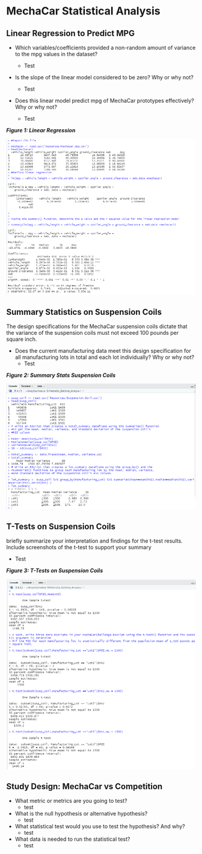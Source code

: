 # MechaCar Statistical Analysis

## Linear Regression to Predict MPG

- Which variables/coefficients provided a non-random amount of variance to the mpg values in the dataset?
  - Test
- Is the slope of the linear model considered to be zero? Why or why not?
  - Test

- Does this linear model predict mpg of MechaCar prototypes effectively? Why or why not?
  - Test
  
**_Figure 1: Linear Regression_**

![Linear Regression](/Images/deliverable_1.png)


## Summary Statistics on Suspension Coils

The design specifications for the MechaCar suspension coils dictate that the variance of the suspension coils must not exceed 100 pounds per square inch. 

- Does the current manufacturing data meet this design specification for all manufacturing lots in total and each lot individually? Why or why not?
  - Test

**_Figure 2: Summary Stats Suspension Coils_**

![Summary Stats Suspension Coils](/Images/deliverable_2.png)

## T-Tests on Suspension Coils

briefly summarize your interpretation and findings for the t-test results. Include screenshots of the t-test to support your summary

- Test

**_Figure 3: T-Tests on Suspension Coils_**

![T-Tests on Suspension Coils](/Images/deliverable_3.png)

## Study Design: MechaCar vs Competition


- What metric or metrics are you going to test?
  - test
- What is the null hypothesis or alternative hypothesis?
  - test
- What statistical test would you use to test the hypothesis? And why?
  - test
- What data is needed to run the statistical test?
  - test
